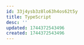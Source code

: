 ```yaml
---
id: 33j4ysb3z8lo63h4os62t5y
title: TypeScript
desc: ''
updated: 1744372543496
created: 1744372543496
---
```

